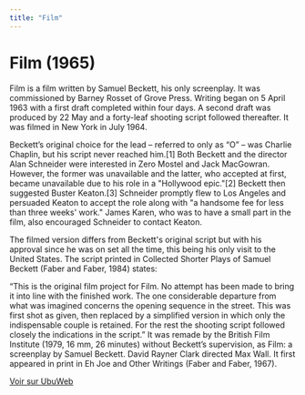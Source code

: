 ```yaml
---
title: "Film"
---
```


# Film (1965)


Film is a film written by Samuel Beckett, his only screenplay. It was commissioned by Barney Rosset of Grove Press. Writing began on 5 April 1963 with a first draft completed within four days. A second draft was produced by 22 May and a forty-leaf shooting script followed thereafter. It was filmed in New York in July 1964.

Beckett’s original choice for the lead – referred to only as “O” – was Charlie Chaplin, but his script never reached him.[1] Both Beckett and the director Alan Schneider were interested in Zero Mostel and Jack MacGowran. However, the former was unavailable and the latter, who accepted at first, became unavailable due to his role in a "Hollywood epic."[2] Beckett then suggested Buster Keaton.[3] Schneider promptly flew to Los Angeles and persuaded Keaton to accept the role along with "a handsome fee for less than three weeks' work." James Karen, who was to have a small part in the film, also encouraged Schneider to contact Keaton.

The filmed version differs from Beckett's original script but with his approval since he was on set all the time, this being his only visit to the United States. The script printed in Collected Shorter Plays of Samuel Beckett (Faber and Faber, 1984) states:

“This is the original film project for Film. No attempt has been made to bring it into line with the finished work. The one considerable departure from what was imagined concerns the opening sequence in the street. This was first shot as given, then replaced by a simplified version in which only the indispensable couple is retained. For the rest the shooting script followed closely the indications in the script.”
It was remade by the British Film Institute (1979, 16 mm, 26 minutes) without Beckett’s supervision, as Film: a screenplay by Samuel Beckett. David Rayner Clark directed Max Wall.
It first appeared in print in Eh Joe and Other Writings (Faber and Faber, 1967).




[Voir sur UbuWeb](https://ubu.com/film/beckett_film.html)